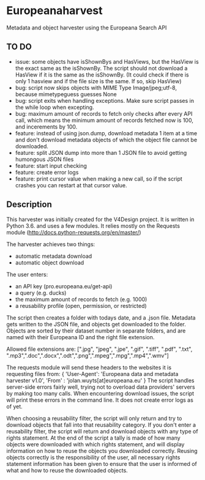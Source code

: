 # Europeanaharvest
Metadata and object harvester using the Europeana Search API

## TO DO
- issue: some objects have isShownBys and HasViews, but the HasView is the exact same as the isShownBy. The script should not download a HasView if it is the same as the isShownBy. (It could check if there is only 1 hasview and if the file size is the same. If so, skip HasView)
- bug: script now skips objects with MIME Type Image/jpeg;utf-8, because mimetypeguess guesses None
- bug: script exits when handling exceptions. Make sure script passes in the while loop when excepting.
- bug: maximum amount of records to fetch only checks after every API call, which means the minimum amount of records fetched now is 100, and incerements by 100.
- feature: instead of using json.dump, download metadata 1 item at a time and don't download metadata objects of which the object file cannot be downloaded.
- feature: split JSON dump into more than 1 JSON file to avoid getting humongous JSON files
- feature: start input checking
- feature: create error logs
- feature: print cursor value when making a new call, so if the script crashes you can restart at that cursor value.

## Description
This harvester was initially created for the V4Design project. It is written in Python 3.6. and uses a few modules. It relies mostly on the Requests module (http://docs.python-requests.org/en/master/)

The harvester achieves two things:

- automatic metadata download
- automatic object download

The user enters:
- an API key (pro.europeana.eu/get-api)
- a query (e.g. ducks)
- the maximum amount of records to fetch (e.g. 1000)
- a reusability profile (open, permission, or restricted)

The script then creates a folder with todays date, and a .json file. Metadata gets written to the JSON file, and objects get downloaded to the folder. Objects are sorted by their dataset number in separate folders, and are named with their Europeana ID and the right file extension.

Allowed file extensions are: [".jpg", "jpeg", ".jpe", ".gif", ".tiff", ".pdf", ".txt", ".mp3",".doc",".docx",".odt",".png",".mpeg",".mpg",".mp4",".wmv"]

The requests module will send these headers to the websites it is requesting files from:
{
'User-Agent': 'Europeana data and metadata harvester v1.0',
'From' : 'jolan.wuyts[at]europeana.eu'
}
The script handles server-side errors fairly well, trying not to overload data providers' servers by making too many calls. When encountering download issues, the script will print these errors in the command line. It does not create error logs as of yet.

When choosing a reusability filter, the script will only return and try to download objects that fall into that reusability category. If you don't enter a reusability filter, the script will return and download objects with any type of rights statement. At the end of the script a tally is made of how many objects were downloaded with which rights statement, and will display information on how to reuse the objects you downloaded correctly. Reusing objects correctly is the responsibility of the user, all necessary rights statement information has been given to ensure that the user is informed of what and how to reuse the downloaded objects.
